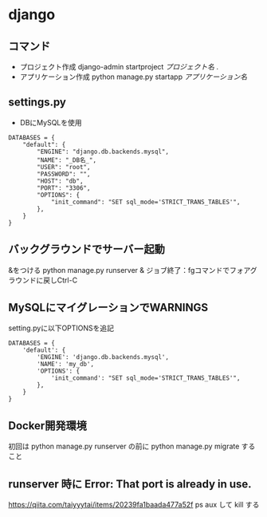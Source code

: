 # django

## コマンド
- プロジェクト作成
django-admin startproject _プロジェクト名_ .
- アプリケーション作成
python manage.py startapp _アプリケーション名_

## settings.py
- DBにMySQLを使用
```
DATABASES = {
    "default": {
        "ENGINE": "django.db.backends.mysql",
        "NAME": "_DB名_",
        "USER": "root",
        "PASSWORD": "",
        "HOST": "db",
        "PORT": "3306",
        "OPTIONS": {
            "init_command": "SET sql_mode='STRICT_TRANS_TABLES'",
        },
    }
}
```


## バックグラウンドでサーバー起動
&をつける
python manage.py runserver &
ジョブ終了：fgコマンドでフォアグラウンドに戻しCtrl-C

## MySQLにマイグレーションでWARNINGS
setting.pyに以下OPTIONSを追記
```
DATABASES = {
    'default': {
        'ENGINE': 'django.db.backends.mysql',
        'NAME': 'my_db',
        'OPTIONS': {
            'init_command': "SET sql_mode='STRICT_TRANS_TABLES'",
        },
    }
}
```
## Docker開発環境
初回は
python manage.py runserver
の前に
python manage.py migrate
すること

## runserver 時に Error: That port is already in use.
https://qiita.com/taiyyytai/items/20239fa1baada477a52f
ps aux して kill する
